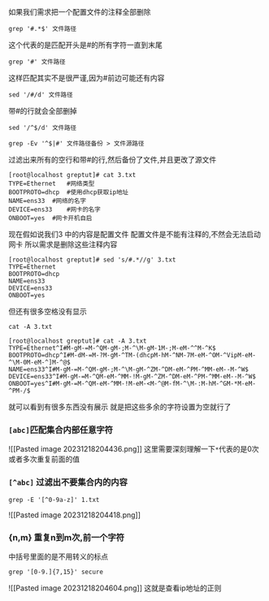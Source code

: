 如果我们需求把一个配置文件的注释全部删除
```
grep '#.*$' 文件路径
```
这个代表的是匹配开头是#的所有字符一直到末尾
```
grep '#' 文件路径
```
这样匹配其实不是很严谨,因为#前边可能还有内容

```
sed '/#/d' 文件路径
```
带#的行就会全部删掉
```
sed '/^$/d' 文件路径
```

```
grep -Ev '^$|#' 文件路径备份 > 文件源路径
```
过滤出来所有的空行和带#的行,然后备份了文件,并且更改了源文件


```
[root@localhost greptut]# cat 3.txt 
TYPE=Ethernet	#网络类型
BOOTPROTO=dhcp	#使用dhcp获取ip地址
NAME=ens33	#网络的名字
DEVICE=ens33	#网卡的名字
ONBOOT=yes	#网卡开机自启
```
现在假如说我们3 中的内容是配置文件
配置文件是不能有注释的,不然会无法启动网卡
所以需求是删除这些注释内容

```
[root@localhost greptut]# sed 's/#.*//g' 3.txt 
TYPE=Ethernet	
BOOTPROTO=dhcp	
NAME=ens33	
DEVICE=ens33	
ONBOOT=yes	
```
但还有很多空格没有显示
```
cat -A 3.txt
```
```
[root@localhost greptut]# cat -A 3.txt
TYPE=Ethernet^I#M-gM-=M-^QM-gM-;M-^\M-gM-1M-;M-eM-^^M-^K$
BOOTPROTO=dhcp^I#M-dM-=M-?M-gM-^TM-(dhcpM-hM-^NM-7M-eM-^OM-^VipM-eM-^\M-0M-eM-^]M-^@$
NAME=ens33^I#M-gM-=M-^QM-gM-;M-^\M-gM-^ZM-^DM-eM-^PM-^MM-eM--M-^W$
DEVICE=ens33^I#M-gM-=M-^QM-eM-^MM-!M-gM-^ZM-^DM-eM-^PM-^MM-eM--M-^W$
ONBOOT=yes^I#M-gM-=M-^QM-eM-^MM-!M-eM-<M-^@M-fM-^\M-:M-hM-^GM-*M-eM-^PM-/$
```
就可以看到有很多东西没有展示
就是把这些多余的字符设置为空就行了


### `[abc]`匹配集合内部任意字符

![[Pasted image 20231218204436.png]]
这里需要深刻理解一下`*`代表的是0次或者多次重复前面的值

### `[^abc]` 过滤出不要集合内的内容
```
grep -E '[^0-9a-z]' 1.txt
```
![[Pasted image 20231218204418.png]]


### {n,m} 重复n到m次,前一个字符
中括号里面的是不用转义的标点
```
grep '[0-9.]{7,15}' secure
```
![[Pasted image 20231218204604.png]]
这就是查看ip地址的正则
